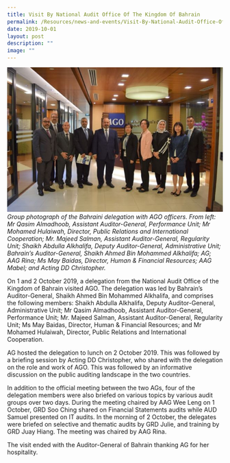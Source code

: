```yaml
---
title: Visit By National Audit Office Of The Kingdom Of Bahrain
permalink: /Resources/news-and-events/Visit-By-National-Audit-Office-Of-The-Kingdom-Of-Bahrain/
date: 2019-10-01
layout: post
description: ""
image: ""
---
```



![](/images/Visitors/Bahrain%202019.jpg)
*Group photograph of the Bahraini delegation with AGO officers. From left: Mr Qasim Almadhoob, Assistant Auditor-General, Performance Unit; Mr Mohamed Hulaiwah, Director, Public Relations and International Cooperation; Mr. Majeed Salman, Assistant Auditor-General, Regularity Unit; Shaikh Abdulla Alkhalifa, Deputy Auditor-General, Administrative Unit; Bahrain’s Auditor-General, Shaikh Ahmed Bin Mohammed Alkhalifa; AG; AAG Rina; Ms May Baidas, Director, Human & Financial Resources; AAG Mabel; and Acting DD Christopher.*

On 1 and 2 October 2019, a delegation from the National Audit Office of the Kingdom of Bahrain visited AGO. The delegation was led by Bahrain’s Auditor-General, Shaikh Ahmed Bin Mohammed Alkhalifa, and comprises the following members: Shaikh Abdulla Alkhalifa, Deputy Auditor-General, Administrative Unit; Mr Qasim Almadhoob, Assistant Auditor-General, Performance Unit; Mr. Majeed Salman, Assistant Auditor-General, Regularity Unit; Ms May Baidas, Director, Human & Financial Resources; and Mr Mohamed Hulaiwah, Director, Public Relations and International Cooperation.

AG hosted the delegation to lunch on 2 October 2019. This was followed by a briefing session by Acting DD Christopher, who shared with the delegation on the role and work of AGO. This was followed by an informative discussion on the public auditing landscape in the two countries.

In addition to the official meeting between the two AGs, four of the delegation members were also briefed on various topics by various audit groups over two days. During the meeting chaired by AAG Wee Leng on 1 October, GRD Soo Ching shared on Financial Statements audits while AUD Samuel presented on IT audits.  In the morning of 2 October, the delegates were briefed on selective and thematic audits by GRD Julie, and training by GRD Juay Hiang. The meeting was chaired by AAG Rina.

The visit ended with the Auditor-General of Bahrain thanking AG for her hospitality.